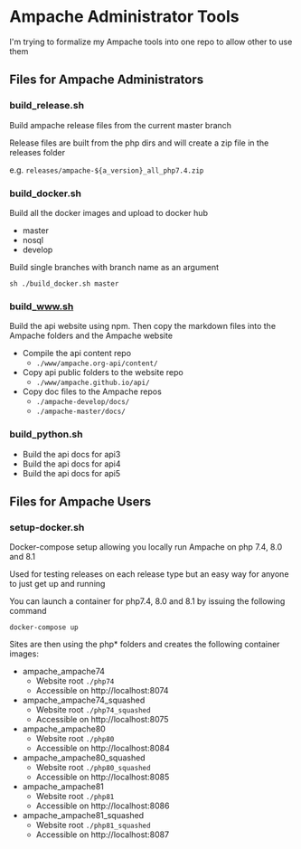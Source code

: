 # Ampache Administrator Tools

I'm trying to formalize my Ampache tools into one repo to allow other to use them

## Files for Ampache Administrators

### build_release.sh

Build ampache release files from the current master branch

Release files are built from the php dirs and will create a zip file in the releases folder

e.g. `releases/ampache-${a_version}_all_php7.4.zip`

### build_docker.sh

Build all the docker images and upload to docker hub

* master
* nosql
* develop

Build single branches with branch name as an argument
```
sh ./build_docker.sh master
```

### build_www.sh

Build the api website using npm. Then copy the markdown files into the Ampache folders and the Ampache website

* Compile the api content repo
  * `./www/ampache.org-api/content/`
* Copy api public folders to the website repo
  * `./www/ampache.github.io/api/`
* Copy doc files to the Ampache repos
  * `./ampache-develop/docs/`
  * `./ampache-master/docs/`

### build_python.sh

* Build the api docs for api3
* Build the api docs for api4
* Build the api docs for api5

## Files for Ampache Users

### setup-docker.sh

Docker-compose setup allowing you locally run Ampache on php 7.4, 8.0 and 8.1

Used for testing releases on each release type but an easy way for anyone to just get up and running

You can launch a container for php7.4, 8.0 and 8.1 by issuing the following command
```
docker-compose up
```

Sites are then using the php* folders and creates the following container images:

* ampache_ampache74
  * Website root `./php74`
  * Accessible on http://localhost:8074
* ampache_ampache74_squashed
  * Website root `./php74_squashed`
  * Accessible on http://localhost:8075
* ampache_ampache80
  * Website root `./php80`
  * Accessible on http://localhost:8084
* ampache_ampache80_squashed
  * Website root `./php80_squashed`
  * Accessible on http://localhost:8085
* ampache_ampache81
  * Website root `./php81`
  * Accessible on http://localhost:8086
* ampache_ampache81_squashed
  * Website root `./php81_squashed`
  * Accessible on http://localhost:8087


